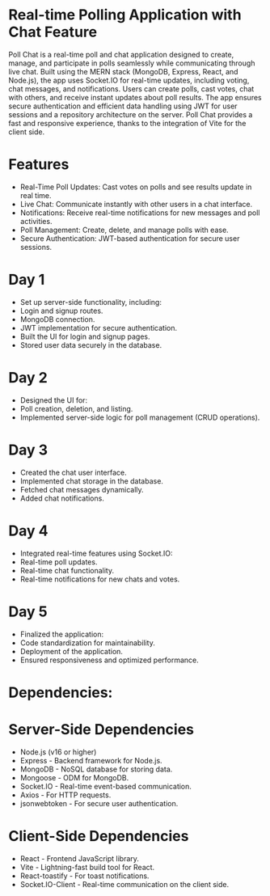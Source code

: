 
# Real-time Polling Application with Chat Feature 

Poll Chat is a real-time poll and chat application designed to create, manage, and participate in polls seamlessly while communicating through live chat. Built using the MERN stack (MongoDB, Express, React, and Node.js), the app uses Socket.IO for real-time updates, including voting, chat messages, and notifications. Users can create polls, cast votes, chat with others, and receive instant updates about poll results. The app ensures secure authentication and efficient data handling using JWT for user sessions and a repository architecture on the server. Poll Chat provides a fast and responsive experience, thanks to the integration of Vite for the client side.


# Features

- Real-Time Poll Updates: Cast votes on polls and see results update in real time.
- Live Chat: Communicate instantly with other users in a chat interface.
- Notifications: Receive real-time notifications for new messages and poll activities.
- Poll Management: Create, delete, and manage polls with ease.
- Secure Authentication: JWT-based authentication for secure user sessions.

# Day 1

- Set up server-side functionality, including:
- Login and signup routes.
- MongoDB connection.
- JWT implementation for secure authentication.
- Built the UI for login and signup pages.
- Stored user data securely in the database.

# Day 2

- Designed the UI for:
- Poll creation, deletion, and listing.
- Implemented server-side logic for poll management (CRUD operations).

# Day 3

- Created the chat user interface.
- Implemented chat storage in the database.
- Fetched chat messages dynamically.
- Added chat notifications.

# Day 4

- Integrated real-time features using Socket.IO:
- Real-time poll updates.
- Real-time chat functionality.
- Real-time notifications for new chats and votes.

# Day 5

- Finalized the application:
- Code standardization for maintainability.
- Deployment of the application.
- Ensured responsiveness and optimized performance.

# Dependencies:


# Server-Side Dependencies
- Node.js (v16 or higher)
- Express - Backend framework for Node.js.
- MongoDB - NoSQL database for storing data.
- Mongoose - ODM for MongoDB.
- Socket.IO - Real-time event-based communication.
- Axios - For HTTP requests.
- jsonwebtoken - For secure user authentication.

# Client-Side Dependencies
- React - Frontend JavaScript library.
- Vite - Lightning-fast build tool for React.
- React-toastify - For toast notifications.
- Socket.IO-Client - Real-time communication on the client side.

